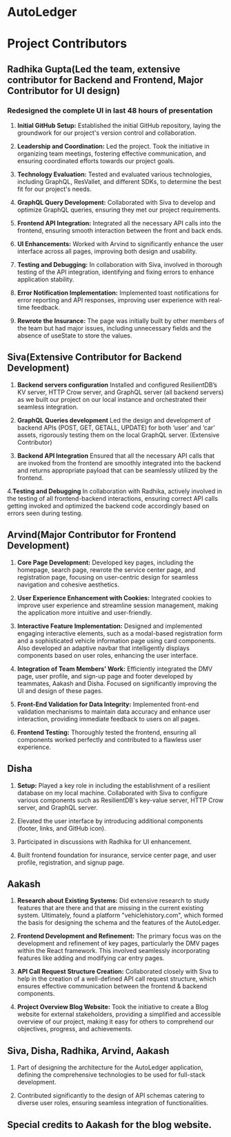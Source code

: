 # AutoLedger

# Project Contributors

## Radhika Gupta(Led the team, extensive contributor for Backend and Frontend, Major Contributor for UI design)

### Redesigned the complete UI in last 48 hours of presentation

1. **Initial GitHub Setup:** Established the initial GitHub repository, laying the groundwork for our project's version control and collaboration.
2. **Leadership and Coordination:** Led the project. Took the initiative in organizing team meetings, fostering effective communication, and ensuring coordinated efforts towards our project goals.

3. **Technology Evaluation:** Tested and evaluated various technologies, including GraphQL, ResVallet, and different SDKs, to determine the best fit for our project's needs.

4. **GraphQL Query Development:** Collaborated with Siva to develop and optimize GraphQL queries, ensuring they met our project requirements.

5. **Frontend API Integration:** Integrated all the necessary API calls into the frontend, ensuring smooth interaction between the front and back ends.

6. **UI Enhancements:** Worked with Arvind to significantly enhance the user interface across all pages, improving both design and usability.

7. **Testing and Debugging:** In collaboration with Siva, involved in thorough testing of the API integration, identifying and fixing errors to enhance application stability.

8. **Error Notification Implementation:** Implemented toast notifications for error reporting and API responses, improving user experience with real-time feedback.

9. **Rewrote the Insurance:** The page was initially built by other members of the team but had major issues, including unnecessary fields and the absence of useState to store the values.

## Siva(Extensive Contributor for Backend Development)

1. **Backend servers configuration** Installed and configured ResilientDB’s KV server, HTTP Crow server, and GraphQL server (all backend servers) as we built our project on our local instance and orchestrated their seamless integration.
   
2. **GraphQL Queries development** Led the design and development of backend APIs (POST, GET, GETALL, UPDATE) for both ‘user’ and ‘car’ assets, rigorously testing them on the local GraphQL server. (Extensive Contributor)

3. **Backend API Integration** Ensured that all the necessary API calls that are invoked from the frontend are smoothly integrated into the backend and returns appropriate payload that can be seamlessly utilized by the frontend.

4.**Testing and Debugging** In collaboration with Radhika, actively involved in the testing of all frontend-backend interactions, ensuring correct API calls getting invoked and optimized the backend code accordingly based on errors seen during testing.

## Arvind(Major Contributor for Frontend Development)

1. **Core Page Development:** Developed key pages, including the homepage, search page, rewrote the service center page, and registration page, focusing on user-centric design for seamless navigation and cohesive aesthetics.

2. **User Experience Enhancement with Cookies:** Integrated cookies to improve user experience and streamline session management, making the application more intuitive and user-friendly.

3. **Interactive Feature Implementation:** Designed and implemented engaging interactive elements, such as a modal-based registration form and a sophisticated vehicle information page using card components. Also developed an adaptive navbar that intelligently displays components based on user roles, enhancing the user interface.

4. **Integration of Team Members' Work:** Efficiently integrated the DMV page, user profile, and sign-up page and footer developed by teammates, Aakash and Disha. Focused on significantly improving the UI and design of these pages.

5. **Front-End Validation for Data Integrity:** Implemented front-end validation mechanisms to maintain data accuracy and enhance user interaction, providing immediate feedback to users on all pages.

6. **Frontend Testing:** Thoroughly tested the frontend, ensuring all components worked perfectly and contributed to a flawless user experience.

## Disha

1. **Setup:** Played a key role in including the establishment of a resilient database on my local machine. Collaborated with Siva to configure various components such as ResilientDB's key-value server, HTTP Crow server, and GraphQL server.

2. Elevated the user interface by introducing additional components (footer, links, and GitHub icon).

3. Participated in discussions with Radhika for UI enhancement.

4. Built frontend foundation for insurance, service center page, and user profile, registration, and signup page.

## Aakash

1. **Research about Existing Systems:** Did extensive research to study features that are there and that are missing in the current existing system. Ultimately, found a platform "vehiclehistory.com", which formed the basis for designing the schema and the features of the AutoLedger.

2. **Frontend Development and Refinement:** The primary focus was on the development and refinement of key pages, particularly the DMV pages within the React framework. This involved seamlessly incorporating features like adding and modifying car entry pages.

3. **API Call Request Structure Creation:** Collaborated closely with Siva to help in the creation of a well-defined API call request structure, which ensures effective communication between the frontend & backend components.

4. **Project Overview Blog Website:** Took the initiative to create a Blog website for external stakeholders, providing a simplified and accessible overview of our project, making it easy for others to comprehend our objectives, progress, and achievements.


## Siva, Disha, Radhika, Arvind, Aakash

1. Part of designing the architecture for the AutoLedger application, defining the comprehensive technologies to be used for full-stack development.

2. Contributed significantly to the design of API schemas catering to diverse user roles, ensuring seamless integration of functionalities.

## Special credits to Aakash for the blog website.

